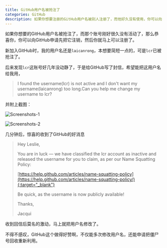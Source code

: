 ```yaml
---
title: GitHub用户名被抢注了
categories: GitHub
description: 如果你想要注册的GitHub用户名被别人注册了，而他好久没有使用，你可以向GitHub申请把这个账号注销然后你就可以去注册了
---
```


如果你想要的GitHub用户名被抢注了，而那个账号刚好很久没有活动了，那么恭喜你，你可以向GitHub申请先把它注销，然后你就马上可以注册了。

新加入GitHub时，我的用户名还是`laicanrong`，本想要简短一点的，可是`lcr`已被抢注了。

后来发现`lcr`这账号好几年没动静了，于是给GitHub写了封信，希望能把这用户名给我用，

> I found the username(lcr) is not active and I don't want my username(laicanrong) too long.Can you help me change my username to lcr?

<!-- more -->

并附上截图：

![Screenshots-1](/assets/posts-img/20171231/github-account1.jpg)

![Screenshots-2](/assets/posts-img/20171231/github-account2.jpg)

几分钟后，惊喜的收到了GitHub的好消息

> Hey Leslie,
> 
> You are in luck — we have classified the lcr account as inactive and released the username for you to claim, as per our Name Squatting Policy:
> 
> [https://help.github.com/articles/name-squatting-policy](https://help.github.com/articles/name-squatting-policy/){:target="_blank"}
> 
> Be quick, as the username is now publicly available!
> 
> Thanks,
> 
> Jacqui

收到回信后莫名的激动，马上就把用户名修改了。

不得不感叹，GitHub这个做得好赞啊，不仅能多次修改用户名，还能申请把僵尸号回收重新利用。
